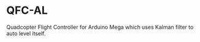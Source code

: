 # QFC-AL
Quadcopter Flight Controller for Arduino Mega which uses Kalman filter to auto level itself.
